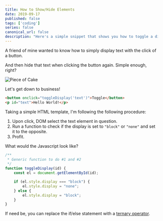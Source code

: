 ```yaml
---
title: How to Show/Hide Elements
date: 2019-09-17
published: false
tags: ['coding']
series: false
canonical_url: false
description: "Here's a simple snippet that shows you how to toggle a display with the click of a button."
---
```


A friend of mine wanted to know how to simply display text with the click of a button.

And then hide that text when clicking the button again. Simple enough, right?

![Piece of Cake](https://media.giphy.com/media/Vh3eSXqetgyQTt0elB/giphy.gif)

Let's get down to business!

```html
<button onclick="toggleDisplay('text')">Toggle</button>
<p id="text">Hello World!</p>
```

Taking a simple HTML template, I'm following the following procedure:

1. Upon click, DOM select the text element in question.
2. Run a function to check if the display is set to `"block"` or `"none"` and set it to the opposite.
3. Profit.

What would the Javascript look like?

```javascript
/**
 * Generic function to do #1 and #2
 */
function toggleDisplay(id) {
    const el = document.getElementById(id);

    if (el.style.display === "block") {
        el.style.display = "none";
    } else {
        el.style.display = "block";
    }
}
```

If need be, you can replace the if/else statement with a [ternary operator](https://developer.mozilla.org/en-US/docs/Web/JavaScript/Reference/Operators/Conditional_Operator).

